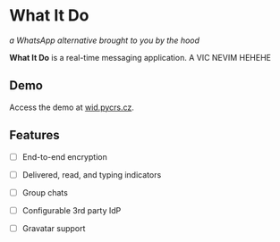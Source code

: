 # What It Do

*a WhatsApp alternative brought to you by the hood*

**What It Do** is a real-time messaging application. A VIC NEVIM HEHEHE

## Demo

Access the demo at [wid.pycrs.cz](https://wid.pycrs.cz).

## Features

- [ ] End-to-end encryption
- [ ] Delivered, read, and typing indicators
- [ ] Group chats
- [ ] Configurable 3rd party IdP
- [ ] Gravatar support

